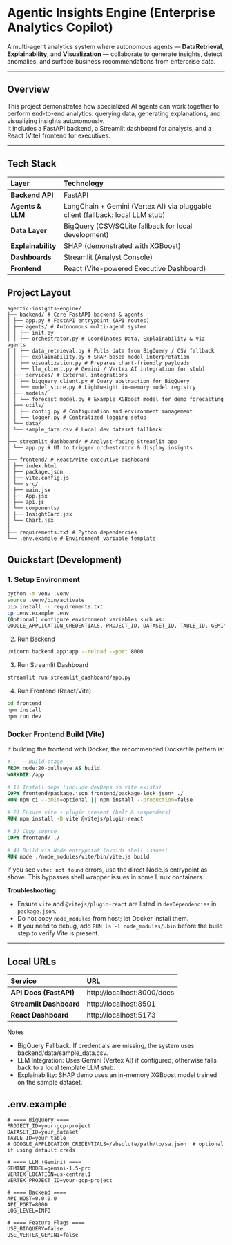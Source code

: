 # Agentic Insights Engine (Enterprise Analytics Copilot)

A multi-agent analytics system where autonomous agents — **DataRetrieval**, **Explainability**, and **Visualization** — collaborate to generate insights, detect anomalies, and surface business recommendations from enterprise data.

---

## Overview

This project demonstrates how specialized AI agents can work together to perform end-to-end analytics: querying data, generating explanations, and visualizing insights autonomously.  
It includes a FastAPI backend, a Streamlit dashboard for analysts, and a React (Vite) frontend for executives.

---

## Tech Stack

| Layer | Technology |
|:------|:------------|
| **Backend API** | FastAPI |
| **Agents & LLM** | LangChain + Gemini (Vertex AI) via pluggable client (fallback: local LLM stub) |
| **Data Layer** | BigQuery (CSV/SQLite fallback for local development) |
| **Explainability** | SHAP (demonstrated with XGBoost) |
| **Dashboards** | Streamlit (Analyst Console) |
| **Frontend** | React (Vite-powered Executive Dashboard) |

## Project Layout
```
agentic-insights-engine/
├── backend/ # Core FastAPI backend & agents
│ ├── app.py # FastAPI entrypoint (API routes)
│ ├── agents/ # Autonomous multi-agent system
│ │ ├── init.py
│ │ ├── orchestrator.py # Coordinates Data, Explainability & Viz agents
│ │ ├── data_retrieval.py # Pulls data from BigQuery / CSV fallback
│ │ ├── explainability.py # SHAP-based model interpretation
│ │ ├── visualization.py # Prepares chart-friendly payloads
│ │ └── llm_client.py # Gemini / Vertex AI integration (or stub)
│ ├── services/ # External integrations
│ │ ├── bigquery_client.py # Query abstraction for BigQuery
│ │ └── model_store.py # Lightweight in-memory model registry
│ ├── models/
│ │ └── forecast_model.py # Example XGBoost model for demo forecasting
│ ├── utils/
│ │ ├── config.py # Configuration and environment management
│ │ └── logger.py # Centralized logging setup
│ └── data/
│ └── sample_data.csv # Local dev dataset fallback
│
├── streamlit_dashboard/ # Analyst-facing Streamlit app
│ └── app.py # UI to trigger orchestrator & display insights
│
├── frontend/ # React/Vite executive dashboard
│ ├── index.html
│ ├── package.json
│ ├── vite.config.js
│ └── src/
│ ├── main.jsx
│ ├── App.jsx
│ ├── api.js
│ └── components/
│ ├── InsightCard.jsx
│ └── Chart.jsx
│
├── requirements.txt # Python dependencies
└── .env.example # Environment variable template
```

## Quickstart (Development)

### 1. Setup Environment

```bash
python -m venv .venv
source .venv/bin/activate
pip install -r requirements.txt
cp .env.example .env
(Optional) configure environment variables such as:
GOOGLE_APPLICATION_CREDENTIALS, PROJECT_ID, DATASET_ID, TABLE_ID, GEMINI_MODEL, etc.
```
2. Run Backend
```bash
uvicorn backend.app:app --reload --port 8000
```
3. Run Streamlit Dashboard
```bash
streamlit run streamlit_dashboard/app.py
```
4. Run Frontend (React/Vite)
```bash
cd frontend
npm install
npm run dev
```

### Docker Frontend Build (Vite)

If building the frontend with Docker, the recommended Dockerfile pattern is:

```dockerfile
# ---- Build stage ----
FROM node:20-bullseye AS build
WORKDIR /app

# 1) Install deps (include devDeps so vite exists)
COPY frontend/package.json frontend/package-lock.json* ./
RUN npm ci --omit=optional || npm install --production=false

# 2) Ensure vite + plugin present (belt & suspenders)
RUN npm install -D vite @vitejs/plugin-react

# 3) Copy source
COPY frontend/ ./

# 4) Build via Node entrypoint (avoids shell issues)
RUN node ./node_modules/vite/bin/vite.js build
```

If you see `vite: not found` errors, use the direct Node.js entrypoint as above. This bypasses shell wrapper issues in some Linux containers.

**Troubleshooting:**
- Ensure `vite` and `@vitejs/plugin-react` are listed in `devDependencies` in `package.json`.
- Do not copy `node_modules` from host; let Docker install them.
- If you need to debug, add `RUN ls -l node_modules/.bin` before the build step to verify Vite is present.

---
## Local URLs
| Service | URL |
|:------|:------------|
| **API Docs (FastAPI)** | http://localhost:8000/docs |
| **Streamlit Dashboard** | http://localhost:8501 |
| **React Dashboard** | http://localhost:5173 |

Notes
- BigQuery Fallback: If credentials are missing, the system uses backend/data/sample_data.csv.
- LLM Integration: Uses Gemini (Vertex AI) if configured; otherwise falls back to a local template LLM stub.
- Explainability: SHAP demo uses an in-memory XGBoost model trained on the sample dataset.

## .env.example
```
# ==== BigQuery ====
PROJECT_ID=your-gcp-project
DATASET_ID=your_dataset
TABLE_ID=your_table
# GOOGLE_APPLICATION_CREDENTIALS=/absolute/path/to/sa.json  # optional if using default creds

# ==== LLM (Gemini) ====
GEMINI_MODEL=gemini-1.5-pro
VERTEX_LOCATION=us-central1
VERTEX_PROJECT_ID=your-gcp-project

# ==== Backend ====
API_HOST=0.0.0.0
API_PORT=8000
LOG_LEVEL=INFO

# ==== Feature Flags ====
USE_BIGQUERY=false
USE_VERTEX_GEMINI=false
```
